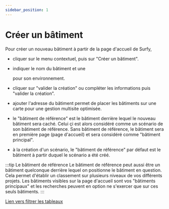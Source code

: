 ```yaml
---
sidebar_position: 1
---
```


# Créer un bâtiment


<Youtube code="M26SIN2q0Mk"/>

Pour créer un nouveau bâtiment à partir de la page d'accueil de Surfy,

-   cliquer sur le menu contextuel, puis sur "Créer un bâtiment".
-   indiquer le nom du bâtiment et une <P code="building:color"/> pour son environnement.


-   cliquer sur "valider la création" ou compléter les informations puis "valider la création".
-   ajouter l'adresse du bâtiment permet de placer les bâtiments sur une carte pour une gestion multisite optimisée.
-   le "bâtiment de référence" est le bâtiment derrière lequel le nouveau bâtiment sera caché. Celui çi est alors considéré comme un scénario de son bâtiment de référence. Sans bâtiment de référence, le bâtiment sera en première page (page d'accueil) et sera considéré comme "bâtiment principal".
-   à la création d'un scénario, le "bâtiment de référence" par défaut est le bâtiment à partir duquel le scénario a été créé.
 
:::tip Le bâtiment de référence
Le bâtiment de référence peut aussi être un bâtiment quelconque derrière lequel on positionne le bâtiment en question. Cela permet d'établir un classement sur plusieurs niveaux de vos différents projets. Les bâtiments visibles sur la page d'accueil sont vos "bâtiments principaux" et les recherches peuvent en option ne s'exercer que sur ces seuls bâtiments.
:::





[Lien vers filtrer les tableaux](/docs/navigation/filtres/filtrer-les-tableaux.md)

